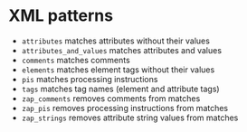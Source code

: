 XML patterns
============

- `attributes` matches attributes without their values
- `attributes_and_values` matches attributes and values
- `comments` matches comments
- `elements` matches element tags without their values
- `pis` matches processing instructions
- `tags` matches tag names (element and attribute tags)
- `zap_comments` removes comments from matches
- `zap_pis` removes processing instructions from matches
- `zap_strings` removes attribute string values from matches

